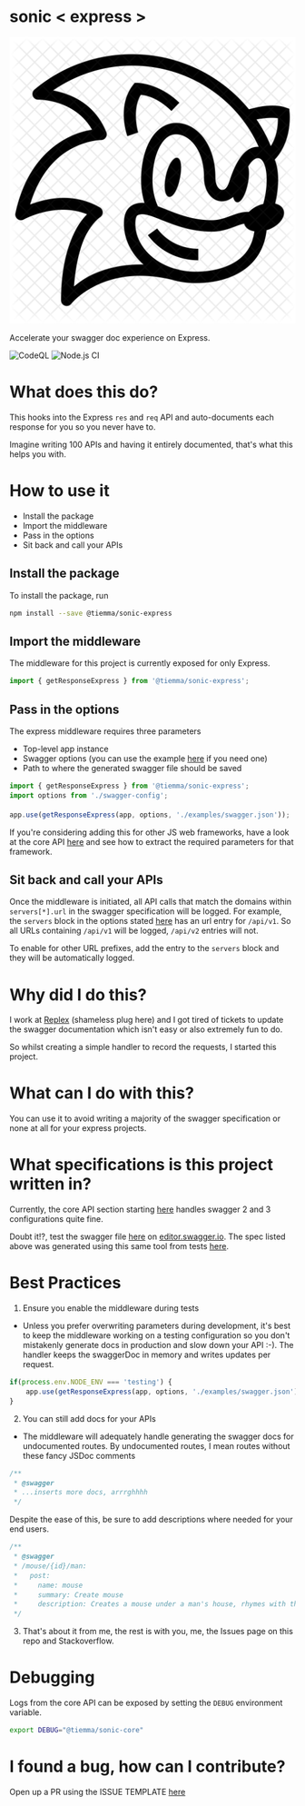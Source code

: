 # sonic < express >

![image](https://raw.githubusercontent.com/Tiemma/sonic-core/master/image.png) 

Accelerate your swagger doc experience on Express.

![CodeQL](https://github.com/Tiemma/sonic-express/workflows/CodeQL/badge.svg)
![Node.js CI](https://github.com/Tiemma/sonic-express/workflows/Node.js%20CI/badge.svg)

# What does this do?
This hooks into the Express `res` and `req` API and auto-documents each response for you so you never have to.

Imagine writing 100 APIs and having it entirely documented, that's what this helps you with.

# How to use it

- Install the package
- Import the middleware
- Pass in the options
- Sit back and call your APIs

## Install the package
To install the package, run
```bash
npm install --save @tiemma/sonic-express
```

## Import the middleware
The middleware for this project is currently exposed for only Express.
```javascript
import { getResponseExpress } from '@tiemma/sonic-express';
```

## Pass in the options
The express middleware requires three parameters
 - Top-level app instance
 - Swagger options (you can use the example [here](./examples/swagger-config.js) if you need one)
 - Path to where the generated swagger file should be saved
```javascript
import { getResponseExpress } from '@tiemma/sonic-express';
import options from './swagger-config';

app.use(getResponseExpress(app, options, './examples/swagger.json'));
```

If you're considering adding this for other JS web frameworks, have a look at the core API [here](https://github.com/Tiemma/sonic-core) and see how to extract the required parameters for that framework.

## Sit back and call your APIs
Once the middleware is initiated, all API calls that match the domains within `servers[*].url` in the swagger specification will be logged.
For example, the `servers` block in the options stated [here](./examples/swagger-config.js) has an url entry for `/api/v1`.
So all URLs containing `/api/v1` will be logged, `/api/v2` entries will not.

To enable for other URL prefixes, add the entry to the `servers` block and they will be automatically logged.

# Why did I do this?
I work at [Replex](https://replex.io) (shameless plug here) and I got tired of tickets to update the swagger documentation which isn't easy or also extremely fun to do.

So whilst creating a simple handler to record the requests, I started this project.

# What can I do with this?
You can use it to avoid writing a majority of the swagger specification or none at all for your express projects.

# What specifications is this project written in?
Currently, the core API section starting [here](https://github.com/Tiemma/sonic-core/blob/master/src/swagger-utils.js#L318) handles swagger 2 and 3 configurations quite fine.

Doubt it!?, test the swagger file [here](./examples/swagger.json) on [editor.swagger.io](editor.swagger.io).
The spec listed above was generated using this same tool from tests [here](./test).

# Best Practices 
1. Ensure you enable the middleware during tests
- Unless you prefer overwriting parameters during development, it's best to keep the middleware working on a testing configuration so you don't mistakenly generate docs in production and slow down your API :-).
The handler keeps the swaggerDoc in memory and writes updates per request.
```javascript
if(process.env.NODE_ENV === 'testing') {
    app.use(getResponseExpress(app, options, './examples/swagger.json'));
}
```

2. You can still add docs for your APIs
- The middleware will adequately handle generating the swagger docs for undocumented routes.
By undocumented routes, I mean routes without these fancy JSDoc comments
```javascript
/**
 * @swagger
 * ...inserts more docs, arrrghhhh
 */
```

Despite the ease of this, be sure to add descriptions where needed for your end users.
```javascript
/**
 * @swagger
 * /mouse/{id}/man:
 *   post:
 *     name: mouse
 *     summary: Create mouse
 *     description: Creates a mouse under a man's house, rhymes with the times dudes
 */
```

3. That's about it from me, the rest is with you, me, the Issues page on this repo and Stackoverflow.

# Debugging
Logs from the core API can be exposed by setting the `DEBUG` environment variable.
```bash
export DEBUG="@tiemma/sonic-core"
```

# I found a bug, how can I contribute?
Open up a PR using the ISSUE TEMPLATE [here](./.github/ISSUE_TEMPLATE/feature_request.md)